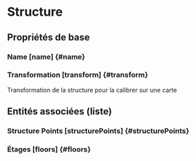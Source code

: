 # Structure
<!--- THIS FILE IS GENERATED PLEASE DO NOT EDIT IT DIRECTLY --->



## Propriétés de base

### Name [name] {#name}
        

### Transformation [transform] {#transform}
        
Transformation de la structure pour la calibrer sur une carte



## Entités associées (liste)

###  Structure Points [structurePoints] {#structurePoints}
        

### Étages [floors] {#floors}
        




